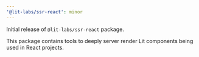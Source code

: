 ```yaml
---
'@lit-labs/ssr-react': minor
---
```


Initial release of `@lit-labs/ssr-react` package.

This package contains tools to deeply server render Lit components being used in React projects.
